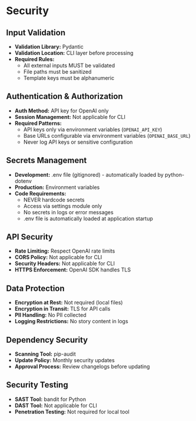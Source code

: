 # Security

## Input Validation

- **Validation Library:** Pydantic
- **Validation Location:** CLI layer before processing
- **Required Rules:**
  - All external inputs MUST be validated
  - File paths must be sanitized
  - Template keys must be alphanumeric

## Authentication & Authorization

- **Auth Method:** API key for OpenAI only
- **Session Management:** Not applicable for CLI
- **Required Patterns:**
  - API keys only via environment variables (`OPENAI_API_KEY`)
  - Base URLs configurable via environment variables (`OPENAI_BASE_URL`)
  - Never log API keys or sensitive configuration

## Secrets Management

- **Development:** .env file (gitignored) - automatically loaded by python-dotenv
- **Production:** Environment variables
- **Code Requirements:**
  - NEVER hardcode secrets
  - Access via settings module only
  - No secrets in logs or error messages
  - .env file is automatically loaded at application startup

## API Security

- **Rate Limiting:** Respect OpenAI rate limits
- **CORS Policy:** Not applicable for CLI
- **Security Headers:** Not applicable for CLI
- **HTTPS Enforcement:** OpenAI SDK handles TLS

## Data Protection

- **Encryption at Rest:** Not required (local files)
- **Encryption in Transit:** TLS for API calls
- **PII Handling:** No PII collected
- **Logging Restrictions:** No story content in logs

## Dependency Security

- **Scanning Tool:** pip-audit
- **Update Policy:** Monthly security updates
- **Approval Process:** Review changelogs before updating

## Security Testing

- **SAST Tool:** bandit for Python
- **DAST Tool:** Not applicable for CLI
- **Penetration Testing:** Not required for local tool
